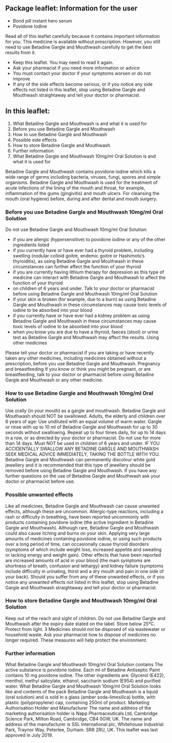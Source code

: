 
## Package leaflet: Information for the user

* Bond pill instant hero serum
* Povidone Iodine

Read all of this leaflet carefully because it contains important information for you.
This medicine is available without prescription. However, you still need to use Betadine Gargle and
Mouthwash carefully to get the best results from it.
- Keep this leaflet. You may need to read it again.
- Ask your pharmacist if you need more information or advice
- You must contact your doctor if your symptoms worsen or do not improve
- If any of the side effects become serious, or if you notice any side effects not listed in this
leaflet, stop using Betadine Gargle and Mouthwash straightaway and tell your doctor or
pharmacist.

## In this leaflet:

1. What Betadine Gargle and Mouthwash is and what it is used for
2. Before you use Betadine Gargle and Mouthwash
3. How to use Betadine Gargle and Mouthwash
4. Possible side effects
5. How to store Betadine Gargle and Mouthwash
6. Further information
1. What Betadine Gargle and Mouthwash 10mg/ml Oral Solution is and what it is used for

Betadine Gargle and Mouthwash contains povidone iodine which kills a wide range of germs
including bacteria, viruses, fungi, spores and simple organisms.
Betadine Gargle and Mouthwash is used for the treatment of acute infections of the lining of the mouth
and throat, for example, inflammation of the gums (gingivitis) and mouth ulcers. For cleansing the
mouth (oral hygiene) before, during and after dental and mouth surgery.

### Before you use Betadine Gargle and Mouthwash 10mg/ml Oral Solution
Do not use Betadine Gargle and Mouthwash 10mg/ml Oral Solution:
- if you are allergic (hypersensitive) to povidone iodine or any of the other ingredients listed
- if you currently have or have ever had a thyroid problem, including swelling (nodular colloid
goitre, endemic goitre or Hashimoto’s thyroiditis), as using Betadine Gargle and Mouthwash in
these circumstances can further affect the function of your thyroid
- if you are currently having lithium therapy for depression as this type of medicine can interact
with Betadine Gargle and Mouthwash to affect the function of your thyroid
- on children of 6 years and under.
Talk to your doctor or pharmacist before using Betadine Gargle and Mouthwash 10mg/ml Oral
Solution
- if your skin is broken (for example, due to a burn) as using Betadine Gargle and Mouthwash in
these circumstances may cause toxic levels of iodine to be absorbed into your blood
- if you currently have or have ever had a kidney problem as using Betadine Gargle and Mouthwash
in these circumstances may cause toxic levels of iodine to be absorbed into your blood
- when you know you are due to have a thyroid, faeces (stool) or urine test as Betadine Gargle and
Mouthwash may affect the results.
Using other medicines


Please tell your doctor or pharmacist if you are taking or have recently taken any other medicines,
including medicines obtained without a prescription, before you use Betadine Gargle and Mouthwash.
Pregnancy and breastfeeding
If you know or think you might be pregnant, or are breastfeeding, talk to your doctor or pharmacist
before using Betadine Gargle and Mouthwash or any other medicine.

### How to use Betadine Gargle and Mouthwash 10mg/ml Oral Solution

Use orally (in your mouth) as a gargle and mouthwash. Betadine Gargle and Mouthwash should
NOT be swallowed.
Adults, the elderly and children over 6 years of age: Use undiluted with an equal volume of warm
water. Gargle or rinse with up to 10 ml of Betadine Gargle and Mouthwash for up to 30 seconds
without swallowing. Repeat up to four times daily, for up to 14 days in a row, or as directed by your
doctor or pharmacist. Do not use for more than 14 days.
Must NOT be used in children of 6 years and under.
IF YOU ACCIDENTALLY SWALLOW ANY BETADINE GARGLE AND MOUTHWASH SEEK
MEDICAL ADVICE IMMEDIATELY, TAKING THE BOTTLE WITH YOU.
Betadine Gargle and Mouthwash can permanently discolour white gold jewellery and it is
recommended that this type of jewellery should be removed before using Betadine Gargle and
Mouthwash.
If you have any further questions on the use of Betadine Gargle and Mouthwash ask your doctor or
pharmacist before use.


### Possible unwanted effects
Like all medicines, Betadine Gargle and Mouthwash can cause unwanted effects, although these are
uncommon.
Allergic-type reactions, including a rash or difficulty in breathing, have been reported uncommonly
with products containing povidone iodine (the active ingredient in Betadine Gargle and Mouthwash).
Although rare, Betadine Gargle and Mouthwash could also cause itching and burns on your skin.
Applying very large amounts of medicines containing povidone iodine, or using such products over a
long period of time, can occasionally cause thyroid disorders (symptoms of which include weight loss,
increased appetite and sweating or lacking energy and weight gain). Other effects that have been
reported are increased amounts of acid in your blood (the main symptoms are shortness of breath,
confusion and lethargy) and kidney failure (symptoms include difficulty in urinating, thirst and a dry
mouth and pain in one side of your back).
Should you suffer from any of these unwanted effects, or if you notice any unwanted effects not listed
in this leaflet, stop using Betadine Gargle and Mouthwash straightaway and tell your doctor or
pharmacist.

### How to store Betadine Gargle and Mouthwash 10mg/ml Oral Solution
Keep out of the reach and sight of children.
Do not use Betadine Gargle and Mouthwash after the expiry date stated on the label.
Store below 25°C. Protect from light.
3
Medicines should not be disposed of via wastewater or household waste. Ask your pharmacist how to
dispose of medicines no longer required. These measures will help protect the environment.

### Further information
What Betadine Gargle and Mouthwash 10mg/ml Oral Solution contains
The active substance is povidone iodine. Each ml of Betadine Antiseptic Paint contains 10 mg
povidone iodine.
The other ingredients are: Glycerol (E422), menthol, methyl salicylate, ethanol, saccharin sodium
(E954) and purified water.
What Betadine Gargle and Mouthwash 10mg/ml Oral Solution looks like and contents of the
pack
Betadine Gargle and Mouthwash is a liquid (oral solution) and is sold in a glass (amber soda-limesilica) bottle, with plastic (polypropylene) cap, containing 250ml of product.
Marketing Authorisation Holder and Manufacturer
The name and address of the marketing authorisation holder is Napp Pharmaceuticals Ltd, Cambridge
Science Park, Milton Road, Cambridge, CB4 0GW, UK.
The name and address of the manufacturer is SSL International plc, Whitehouse Industrial Park,
Traynor Way, Peterlee, Durham. SR8 2RU, UK.
This leaflet was last approved in July 2019.